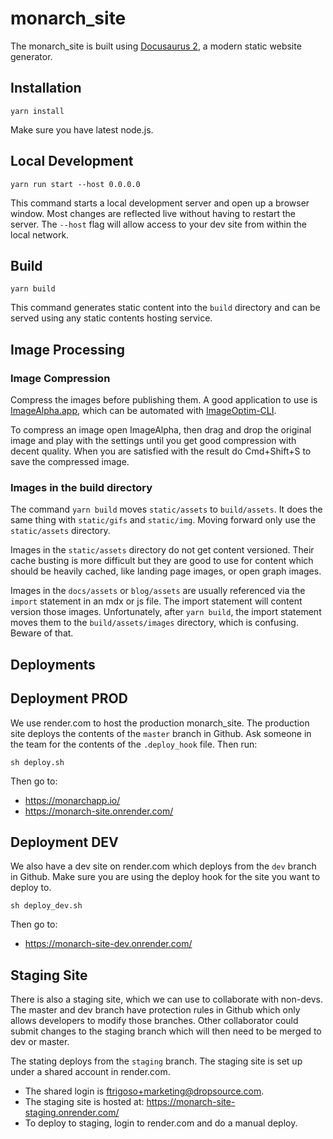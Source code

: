 # monarch_site

The monarch_site is built using [Docusaurus 2](https://v2.docusaurus.io/), a 
modern static website generator.

## Installation

```
yarn install
```

Make sure you have latest node.js.

## Local Development

```
yarn run start --host 0.0.0.0
```

This command starts a local development server and open up a browser window. Most 
changes are reflected live without having to restart the server. The `--host` flag
will allow access to your dev site from within the local network.

## Build

```
yarn build
```

This command generates static content into the `build` directory and can be served 
using any static contents hosting service.


## Image Processing

### Image Compression
Compress the images before publishing them. A good application to use is 
[ImageAlpha.app](https://pngmini.com/), which can be automated with 
[ImageOptim-CLI](https://jamiemason.github.io/ImageOptim-CLI/).

To compress an image open ImageAlpha, then drag and drop the original image and play 
with the settings until you get good compression with decent quality. 
When you are satisfied with the result do Cmd+Shift+S to save the 
compressed image.

### Images in the build directory 
The command `yarn build` moves `static/assets` to `build/assets`. It does the 
same thing with `static/gifs` and `static/img`. Moving forward only use the
`static/assets` directory.

Images in the `static/assets` directory do not get content versioned. Their cache 
busting is more difficult but they are good to use for content which should be
heavily cached, like landing page images, or open graph images.

Images in the `docs/assets` or `blog/assets` are usually referenced via the 
`import` statement in an mdx or js file. The import statement will content 
version those images. Unfortunately, after `yarn build`, the import statement moves them to 
the `build/assets/images` directory, which is confusing. Beware of that.

## Deployments

## Deployment PROD

We use render.com to host the production monarch_site. The production site 
deploys the contents of the `master` branch in Github. Ask someone in the 
team for the contents of the `.deploy_hook` file. Then run:
```
sh deploy.sh
```

Then go to: 
- https://monarchapp.io/
- https://monarch-site.onrender.com/

## Deployment DEV

We also have a dev site on render.com which deploys from the `dev` branch 
in Github. Make sure you are using the deploy hook for the site you want 
to deploy to.
```
sh deploy_dev.sh
```
Then go to: 
- https://monarch-site-dev.onrender.com/

## Staging Site
There is also a staging site, which we can use to collaborate with non-devs. The master and
dev branch have protection rules in Github which only allows developers to modify those 
branches. Other collaborator could submit changes to the staging branch which will then 
need to be merged to dev or master.

The stating deploys from the `staging` branch. The staging site is 
set up under a shared account in render.com. 

- The shared login is ftrigoso+marketing@dropsource.com.
- The staging site is hosted at: https://monarch-site-staging.onrender.com/
- To deploy to staging, login to render.com and do a manual deploy.
